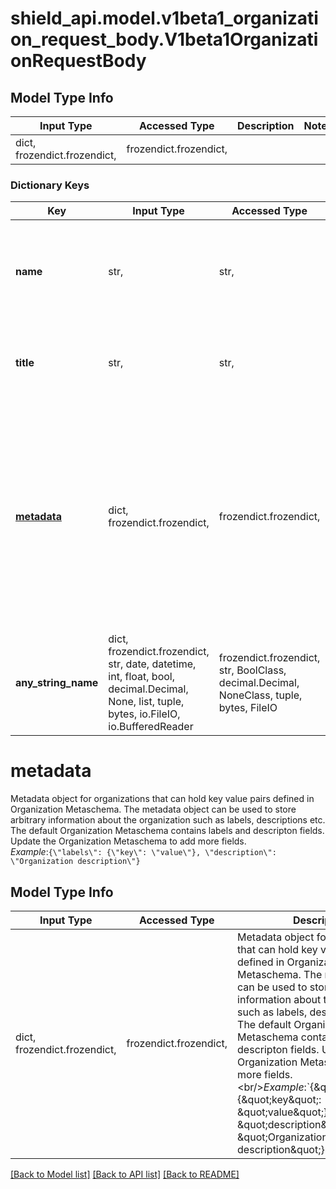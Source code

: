 # shield_api.model.v1beta1_organization_request_body.V1beta1OrganizationRequestBody

## Model Type Info
Input Type | Accessed Type | Description | Notes
------------ | ------------- | ------------- | -------------
dict, frozendict.frozendict,  | frozendict.frozendict,  |  | 

### Dictionary Keys
Key | Input Type | Accessed Type | Description | Notes
------------ | ------------- | ------------- | ------------- | -------------
**name** | str,  | str,  | The name of the organization. The name must be unique within the entire Shield instance. The name can contain only alphanumeric characters, dashes and underscores.&lt;br/&gt;*Example:*&#x60;\&quot;shield-org1-acme\&quot;&#x60; | 
**title** | str,  | str,  | The title can contain any UTF-8 character, used to provide a human-readable name for the organization. Can also be left empty.&lt;br/&gt; *Example*: &#x60;\&quot;Acme Inc\&quot;&#x60; | [optional] 
**[metadata](#metadata)** | dict, frozendict.frozendict,  | frozendict.frozendict,  | Metadata object for organizations that can hold key value pairs defined in Organization Metaschema. The metadata object can be used to store arbitrary information about the organization such as labels, descriptions etc. The default Organization Metaschema contains labels and descripton fields. Update the Organization Metaschema to add more fields. &lt;br/&gt;*Example*:&#x60;{\&quot;labels\&quot;: {\&quot;key\&quot;: \&quot;value\&quot;}, \&quot;description\&quot;: \&quot;Organization description\&quot;}&#x60; | [optional] 
**any_string_name** | dict, frozendict.frozendict, str, date, datetime, int, float, bool, decimal.Decimal, None, list, tuple, bytes, io.FileIO, io.BufferedReader | frozendict.frozendict, str, BoolClass, decimal.Decimal, NoneClass, tuple, bytes, FileIO | any string name can be used but the value must be the correct type | [optional]

# metadata

Metadata object for organizations that can hold key value pairs defined in Organization Metaschema. The metadata object can be used to store arbitrary information about the organization such as labels, descriptions etc. The default Organization Metaschema contains labels and descripton fields. Update the Organization Metaschema to add more fields. <br/>*Example*:`{\"labels\": {\"key\": \"value\"}, \"description\": \"Organization description\"}`

## Model Type Info
Input Type | Accessed Type | Description | Notes
------------ | ------------- | ------------- | -------------
dict, frozendict.frozendict,  | frozendict.frozendict,  | Metadata object for organizations that can hold key value pairs defined in Organization Metaschema. The metadata object can be used to store arbitrary information about the organization such as labels, descriptions etc. The default Organization Metaschema contains labels and descripton fields. Update the Organization Metaschema to add more fields. &lt;br/&gt;*Example*:&#x60;{\&quot;labels\&quot;: {\&quot;key\&quot;: \&quot;value\&quot;}, \&quot;description\&quot;: \&quot;Organization description\&quot;}&#x60; | 

[[Back to Model list]](../../README.md#documentation-for-models) [[Back to API list]](../../README.md#documentation-for-api-endpoints) [[Back to README]](../../README.md)

